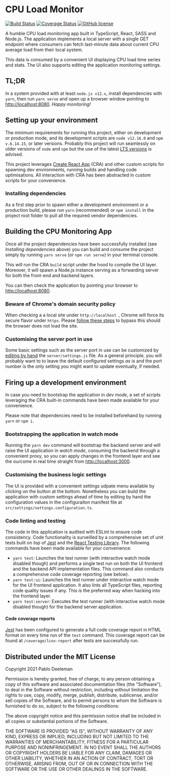 # CPU Load Monitor

[![Build Status](https://travis-ci.com/deeleman/cpu-load-monitor.svg?branch=master)](https://travis-ci.com/deeleman/cpu-load-monitor)
[![Coverage Status](https://coveralls.io/repos/github/deeleman/cpu-load-monitor/badge.svg?branch=master)](https://coveralls.io/github/deeleman/cpu-load-monitor?branch=master)
[![GitHub license](https://img.shields.io/github/license/deeleman/react-shopping-cart.svg)](https://github.com/deeleman/react-shopping-cart/blob/master/LICENSE)

A humble CPU load monitoring app built in TypeScript, React, SASS and Node.js. The application implements a local server with a single GET endpoint where consumers can fetch last-minute data about current CPU average load from their local system.

This data is consumed by a convenient UI displaying CPU load time series and stats. The UI also supports editing the application monitoring settings.

## TL;DR
In a system provided with at least `node.js v12.x`, install dependencies with `yarn`, then run `yarn serve` and open up a browser window pointing to [http://localhost:8080](http://localhost:8080). *Happy monitoring!*

## Setting up your environment
The minimum requirements for running this project, either on development or production mode, and its development scripts are `node v12.16.0` and `npm v.6.14.15`, or later versions. Probably this project will run seamlessly on older versions of `node` and `npm` but the use of the latest [LTS versions](https://nodejs.org/) is advised.

This project leverages [Create React App](https://github.com/facebook/create-react-app) (CRA) and other custom scripts for spawning dev environments, running builds and handling code optimisations. All interaction with CRA has been abstracted in custom scripts for your convenience.

### Installing dependencies
As a first step prior to spawn either a development environment or a production build, please run `yarn` (recommended) or `npm install` in the project root folder to pull all the required vendor dependencies.

## Building the CPU Monitoring App
Once all the project dependencies have been successfully installed (see _Installing dependencies_ above) you can build and consume the project simply by running `yarn serve` (or `npm run serve`) in your terminal console.

This will run the CRA `build` script under the hood to compile the UI layer. Moreover, it will spawn a Node.js instance serving as a forwarding server for both the front-end and backend layers.

You can then check the application by pointing your browser to [http://localhost:8080](http://localhost:8080).

### Beware of Chrome's domain security policy
When checking a a local site under `http://localhost `, Chrome will force its secure flavor under `https`. Please [follow these steps](https://support.google.com/chrome/thread/53901111?hl=en) to bypass this should the browser does not load the site.

### Customising the server port in use
Some basic settings such as the server port in use can be customized by [editing by hand](server/settings.js) the `server/settings.js` file. As a general principle, you will probably want to to leave the default configured settings _as is_ and the port number is the only setting you might want to update eventually, if needed.

## Firing up a development environment
In case you need to bootstrap the application in _dev mode_, a set of scripts leveraging the CRA built-in commands have been made available for your convenience.

Please note that dependencies need to be installed beforehand by running `yarn` or `npm i`.

### Bootstrapping the application in watch mode
Running the `yarn dev` command will bootstrap the backend server and will raise the UI application in _watch mode_, consuming the backend through a convenient proxy, so you can apply changes in the frontend layer and see the ourcome in real time straight from [http://localhost:3000](http://localhost:3000/).

### Customising the business logic settings
The UI is provided with a convenient settings udpate menu available by clicking on the button at the bottom. Nonetheless you can build the application with custom settings ahead of time by editing by hand the configuration values in the configuraiton manifest file at `src/settings/settings.configuration.ts`.

### Code linting and testing
The code in this application is audited with ESLint to ensure code consistency. Code functionality is surveilled by a comprehensive set of unit tests built on top of [Jest](https://jestjs.io/) and the [React Testing Library](https://testing-library.com/). The following commands have been made available for your convenience:

* `yarn test`: Launches the test runner (with interactive watch mode disabled though) and performs a single test run on both the UI frontend and the backend API implementation files. This command also conducts a comprehensive code coverage reporting (see below).
* `yarn test:ui`: Launches the test runner under interactive watch mode for the UI frontend application. It also lints all TypeScript files, reporting code quality issues if any. This is the preferred way when hacking into the frontend layer.
* `yarn test:server`: Executes the test runner (with interactive watch mode disabled though) for the backend server application.

#### Code coverage reports
[Jest](https://jestjs.io/) has been configured to generate a full code coverage report in HTML format on every time run of the `test` command. This coverage report can be found at `/coverage/lcov-report` after tests are successfully run.

## Distributed under the MIT License

Copyright 2021 Pablo Deeleman

Permission is hereby granted, free of charge, to any person obtaining a copy of this software and associated documentation files (the "Software"), to deal in the Software without restriction, including without limitation the rights to use, copy, modify, merge, publish, distribute, sublicense, and/or sell copies of the Software, and to permit persons to whom the Software is furnished to do so, subject to the following conditions:

The above copyright notice and this permission notice shall be included in all copies or substantial portions of the Software.

THE SOFTWARE IS PROVIDED "AS IS", WITHOUT WARRANTY OF ANY KIND, EXPRESS OR IMPLIED, INCLUDING BUT NOT LIMITED TO THE WARRANTIES OF MERCHANTABILITY, FITNESS FOR A PARTICULAR PURPOSE AND NONINFRINGEMENT. IN NO EVENT SHALL THE AUTHORS OR COPYRIGHT HOLDERS BE LIABLE FOR ANY CLAIM, DAMAGES OR OTHER LIABILITY, WHETHER IN AN ACTION OF CONTRACT, TORT OR OTHERWISE, ARISING FROM, OUT OF OR IN CONNECTION WITH THE SOFTWARE OR THE USE OR OTHER DEALINGS IN THE SOFTWARE.